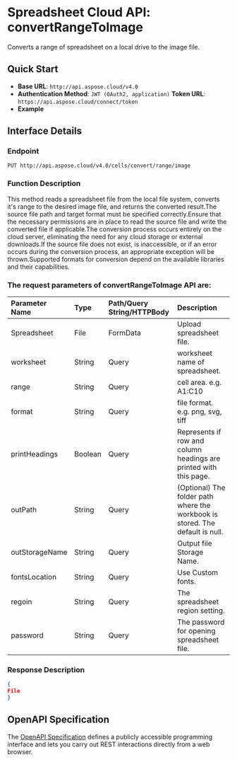# **Spreadsheet Cloud API: convertRangeToImage**

Converts a range of spreadsheet on a local drive to the image file. 

## **Quick Start**

- **Base URL**: `http://api.aspose.cloud/v4.0`
- **Authentication Method**: `JWT (OAuth2, application)`  **Token URL**: `https://api.aspose.cloud/connect/token`
- **Example** 
<script src="https://gist.github.com/aspose-cells-cloud-gists/8a5b324fdf3e574dbd747c1a1e24b05d.js?file=Example40_ConvertRangeToImage.cs"></script>

## **Interface Details**

### **Endpoint** 

```
PUT http://api.aspose.cloud/v4.0/cells/convert/range/image
```

### **Function Description**
This method reads a spreadsheet file from the local file system, converts it's range to the desired image file, and returns the converted result.The source file path and target format must be specified correctly.Ensure that the necessary permissions are in place to read the source file and write the converted file if applicable.The conversion process occurs entirely on the cloud server, eliminating the need for any cloud storage or external downloads.If the source file does not exist, is inaccessible, or if an error occurs during the conversion process, an appropriate exception will be thrown.Supported formats for conversion depend on the available libraries and their capabilities.

### The request parameters of **convertRangeToImage** API are: 

| Parameter Name | Type | Path/Query String/HTTPBody | Description | 
| :- | :- | :- |:- | 
|Spreadsheet|File|FormData|Upload spreadsheet file.|
|worksheet|String|Query|worksheet name of spreadsheet.|
|range|String|Query|cell area. e.g. A1:C10|
|format|String|Query|file format. e.g. png, svg, tiff |
|printHeadings|Boolean|Query|Represents if row and column headings are printed with this page.|
|outPath|String|Query|(Optional) The folder path where the workbook is stored. The default is null.|
|outStorageName|String|Query|Output file Storage Name.|
|fontsLocation|String|Query|Use Custom fonts.|
|regoin|String|Query|The spreadsheet region setting.|
|password|String|Query|The password for opening spreadsheet file.|


### **Response Description**
```json
{
File
}
```

## OpenAPI Specification

The [OpenAPI Specification](https://reference.aspose.cloud/cells/#/ConversionController/ConvertRangeToImage) defines a publicly accessible programming interface and lets you carry out REST interactions directly from a web browser.


